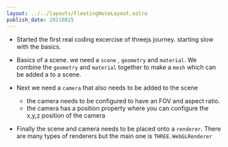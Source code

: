 ```yaml
---
layout: ../../layouts/FleetingNoteLayout.astro
publish_date: 20210825
---
```


- Started the first real coding excercise of threejs journey. starting slow with the basics.
- Basics of a scene. we need a `scene` , `geometry` and `material`. We combine the `geometry` and `material` together to make a `mesh` which can be added a to a scene.

- Next we need a `camera` that also needs to be added to the scene
  - the camera needs to be configured to have an FOV and aspect ratio.
  - the camera has a position property where you can configure the x,y,z position of the camera
- Finally the scene and camera needs to be placed onto a `renderer`. There are many types of renderers but the main one is `THREE.WebGLRenderer`
